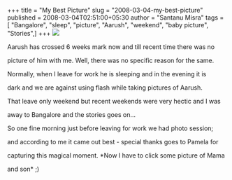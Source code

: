 +++
title = "My Best Picture"
slug = "2008-03-04-my-best-picture"
published = 2008-03-04T02:51:00+05:30
author = "Santanu Misra"
tags = [ "Bangalore", "sleep", "picture", "Aarush", "weekend", "baby picture", "Stories",]
+++
[![](../images/thumbnails/2008-03-04-my-best-picture-IMG_1153.jpg)](../images/2008-03-04-my-best-picture-IMG_1153.jpg)



  



Aarush has crossed 6 weeks mark now and till recent time there was no

picture of him with me. Well, there was no specific reason for the same.

Normally, when I leave for work he is sleeping and in the evening it is

dark and we are against using flash while taking pictures of Aarush.

That leave only weekend but recent weekends were very hectic and I was

away to Bangalore and the stories goes on...



So one fine morning just before leaving for work we had photo session;

and according to me it came out best - special thanks goes to Pamela for

capturing this magical moment. *Now I have to click some picture of Mama

and son* ;)
